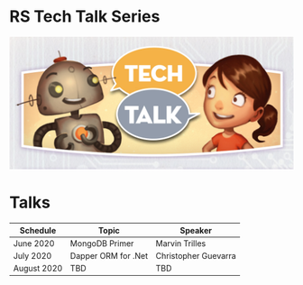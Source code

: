 # RS Tech Talk Series
![Tech Talk Image](./_assets/techtalk.jpg)

# Talks
| Schedule | Topic | Speaker |
| --- | --- | --- |
| June 2020 | MongoDB Primer | Marvin Trilles |
| July 2020 | Dapper ORM for .Net | Christopher Guevarra |
| August 2020 | TBD | TBD |